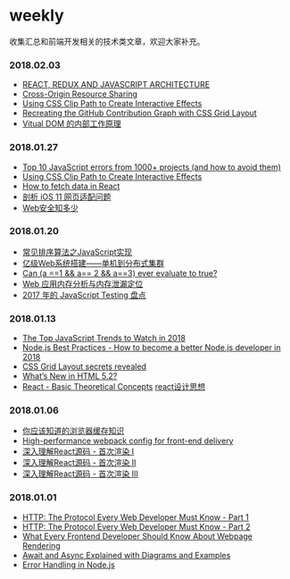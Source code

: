 weekly
=========
收集汇总和前端开发相关的技术类文章，欢迎大家补充。

### 2018.02.03
- [REACT, REDUX AND JAVASCRIPT ARCHITECTURE](https://jrsinclair.com/articles/2018/react-redux-javascript-architecture/)
- [Cross-Origin Resource Sharing](https://developer.mozilla.org/en-US/docs/Web/HTTP/CORS)
- [Using CSS Clip Path to Create Interactive Effects](https://css-tricks.com/using-css-clip-path-create-interactive-effects/)
- [Recreating the GitHub Contribution Graph with CSS Grid Layout](https://bitsofco.de/github-contribution-graph-css-grid/)
- [Vitual DOM 的内部工作原理](http://efe.baidu.com/blog/the-inner-workings-of-virtual-dom/)

### 2018.01.27
- [Top 10 JavaScript errors from 1000+ projects (and how to avoid them)](https://rollbar.com/blog/top-10-javascript-errors/)
- [Using CSS Clip Path to Create Interactive Effects](https://css-tricks.com/using-css-clip-path-create-interactive-effects/)
- [How to fetch data in React](https://www.robinwieruch.de/react-fetching-data/)
- [剖析 iOS 11 网页适配问题](https://objcer.com/2017/09/21/Understanding-the-WebView-Viewport-in-iOS-11-iPhone-X/)
- [Web安全知多少](http://wetest.qq.com/lab/view/136.html)

### 2018.01.20
- [常见排序算法之JavaScript实现](https://zhuanlan.zhihu.com/p/28130533)
- [亿级Web系统搭建——单机到分布式集群](https://www.kancloud.cn/kancloud/web-million-build/64443)
- [Can (a ==1 && a== 2 && a==3) ever evaluate to true?](https://stackoverflow.com/questions/48270127/can-a-1-a-2-a-3-ever-evaluate-to-true)
- [Web 应用内存分析与内存泄漏定位](https://zhuanlan.zhihu.com/p/30703640)
- [2017 年的 JavaScript Testing 盘点](https://zhuanlan.zhihu.com/p/32702421)

### 2018.01.13
- [The Top JavaScript Trends to Watch in 2018](https://hackernoon.com/the-top-javascript-trends-to-watch-in-2018-a8437dd94425)
- [Node.js Best Practices - How to become a better Node.js developer in 2018](https://nemethgergely.com/nodejs-best-practices-how-to-become-a-better-developer-in-2018/)
- [CSS Grid Layout secrets revealed](http://www.creativebloq.com/features/css-grid-layout-secrets-revealed)
- [What’s New in HTML 5.2?](https://bitsofco.de/whats-new-in-html-5-2/)
- [React - Basic Theoretical Concepts](https://github.com/reactjs/react-basic)  [react设计思想](https://github.com/react-guide/react-basic)

### 2018.01.06
- [你应该知道的浏览器缓存知识](https://excaliburhan.com/post/things-you-should-know-about-browser-cache.html)
- [High-performance webpack config for front-end delivery](https://www.codementor.io/drewpowers/high-performance-webpack-config-for-front-end-delivery-90sqic1qa)
- [深入理解React源码 - 首次渲染 I](https://zhuanlan.zhihu.com/p/32520194)
- [深入理解React源码 - 首次渲染 II](https://zhuanlan.zhihu.com/p/32538163)
- [深入理解React源码 - 首次渲染 III](https://zhuanlan.zhihu.com/p/32668091)


### 2018.01.01
- [HTTP: The Protocol Every Web Developer Must Know - Part 1](https://code.tutsplus.com/tutorials/http-the-protocol-every-web-developer-must-know-part-1--net-31177)
- [HTTP: The Protocol Every Web Developer Must Know - Part 2](https://code.tutsplus.com/tutorials/http-the-protocol-every-web-developer-must-know-part-2--net-31155)
- [What Every Frontend Developer Should Know About Webpage Rendering](http://frontendbabel.info/articles/webpage-rendering-101/)
- [Await and Async Explained with Diagrams and Examples
](http://nikgrozev.com/2017/10/01/async-await/)
- [Error Handling in Node.js](https://www.joyent.com/node-js/production/design/errors)
